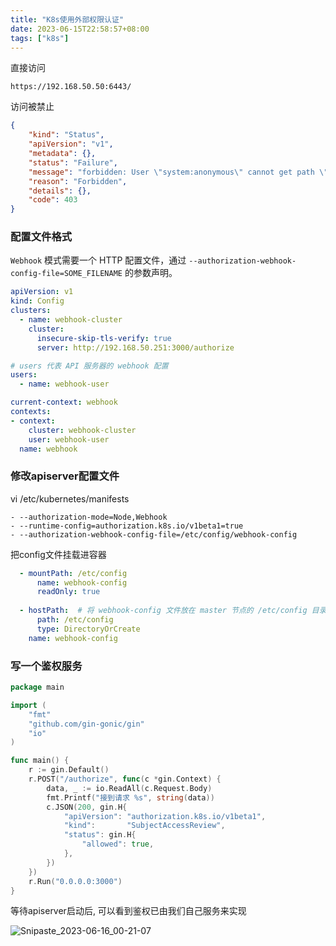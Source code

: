 ```yaml
---
title: "K8s使用外部权限认证"
date: 2023-06-15T22:58:57+08:00
tags: ["k8s"]
---
```


直接访问

```
https://192.168.50.50:6443/
```

访问被禁止

```json
{
    "kind": "Status",
    "apiVersion": "v1",
    "metadata": {},
    "status": "Failure",
    "message": "forbidden: User \"system:anonymous\" cannot get path \"/\"",
    "reason": "Forbidden",
    "details": {},
    "code": 403
}
```

### 配置文件格式

`Webhook` 模式需要一个 HTTP 配置文件，通过 `--authorization-webhook-config-file=SOME_FILENAME` 的参数声明。

```yaml
apiVersion: v1
kind: Config
clusters:
  - name: webhook-cluster
    cluster:
      insecure-skip-tls-verify: true
      server: http://192.168.50.251:3000/authorize

# users 代表 API 服务器的 webhook 配置
users:
  - name: webhook-user

current-context: webhook
contexts:
- context:
    cluster: webhook-cluster
    user: webhook-user
  name: webhook
```

### 修改apiserver配置文件 

vi /etc/kubernetes/manifests

```
- --authorization-mode=Node,Webhook
- --runtime-config=authorization.k8s.io/v1beta1=true
- --authorization-webhook-config-file=/etc/config/webhook-config
```

把config文件挂载进容器

```yaml
  - mountPath: /etc/config 
      name: webhook-config
      readOnly: true
  
  - hostPath:  # 将 webhook-config 文件放在 master 节点的 /etc/config 目录下
      path: /etc/config
      type: DirectoryOrCreate
    name: webhook-config
```

### 写一个鉴权服务

```go
package main

import (
	"fmt"
	"github.com/gin-gonic/gin"
	"io"
)

func main() {
	r := gin.Default()
	r.POST("/authorize", func(c *gin.Context) {
		data, _ := io.ReadAll(c.Request.Body)
		fmt.Printf("接到请求 %s", string(data))
		c.JSON(200, gin.H{
			"apiVersion": "authorization.k8s.io/v1beta1",
			"kind":       "SubjectAccessReview",
			"status": gin.H{
				"allowed": true,
			},
		})
	})
	r.Run("0.0.0.0:3000")
}
```

等待apiserver启动后, 可以看到鉴权已由我们自己服务来实现

![Snipaste_2023-06-16_00-21-07](https://inksnw.asuscomm.com:3001/blog/k8s使用外部权限认证_3e96ae7d4eb4b7fb38fc88d30acf0131.png)

